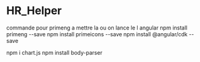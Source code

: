 # HR_Helper

commande pour primeng a mettre la ou on lance le l angular 
npm install primeng --save
npm install primeicons --save
npm install @angular/cdk --save

npm i chart.js
npm install body-parser


